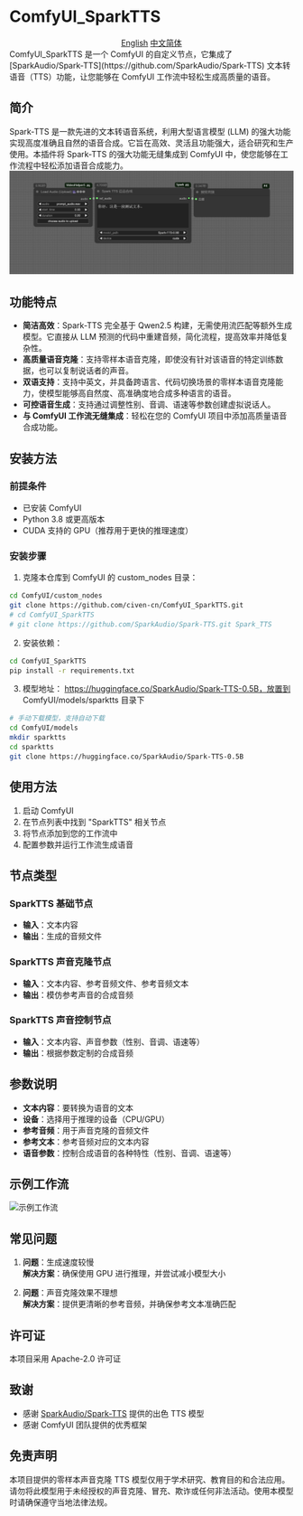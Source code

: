 # ComfyUI_SparkTTS
<div align="center">
<a href="./readme.md">English</a>
<a href="./readme.zh_cn.md">中文简体</a>
</div>
ComfyUI_SparkTTS 是一个 ComfyUI 的自定义节点，它集成了 [SparkAudio/Spark-TTS](https://github.com/SparkAudio/Spark-TTS) 文本转语音（TTS）功能，让您能够在 ComfyUI 工作流中轻松生成高质量的语音。

## 简介

Spark-TTS 是一款先进的文本转语音系统，利用大型语言模型 (LLM) 的强大功能实现高度准确且自然的语音合成。它旨在高效、灵活且功能强大，适合研究和生产使用。本插件将 Spark-TTS 的强大功能无缝集成到 ComfyUI 中，使您能够在工作流程中轻松添加语音合成能力。
![Example Workflow](./example_workflows/workflow.png)
## 功能特点

- **简洁高效**：Spark-TTS 完全基于 Qwen2.5 构建，无需使用流匹配等额外生成模型。它直接从 LLM 预测的代码中重建音频，简化流程，提高效率并降低复杂性。
- **高质量语音克隆**：支持零样本语音克隆，即使没有针对该语音的特定训练数据，也可以复制说话者的声音。
- **双语支持**：支持中英文，并具备跨语言、代码切换场景的零样本语音克隆能力，使模型能够高自然度、高准确度地合成多种语言的语音。
- **可控语音生成**：支持通过调整性别、音调、语速等参数创建虚拟说话人。
- **与 ComfyUI 工作流无缝集成**：轻松在您的 ComfyUI 项目中添加高质量语音合成功能。

## 安装方法

### 前提条件

- 已安装 ComfyUI
- Python 3.8 或更高版本
- CUDA 支持的 GPU（推荐用于更快的推理速度）

### 安装步骤

1. 克隆本仓库到 ComfyUI 的 custom_nodes 目录：

```bash
cd ComfyUI/custom_nodes
git clone https://github.com/civen-cn/ComfyUI_SparkTTS.git
# cd ComfyUI_SparkTTS
# git clone https://github.com/SparkAudio/Spark-TTS.git Spark_TTS
```

2. 安装依赖：

```bash
cd ComfyUI_SparkTTS
pip install -r requirements.txt
```

3. 模型地址：
https://huggingface.co/SparkAudio/Spark-TTS-0.5B，放置到 ComfyUI/models/sparktts 目录下
```bash
# 手动下载模型，支持自动下载
cd ComfyUI/models
mkdir sparktts
cd sparktts
git clone https://huggingface.co/SparkAudio/Spark-TTS-0.5B
```

## 使用方法

1. 启动 ComfyUI
2. 在节点列表中找到 "SparkTTS" 相关节点
3. 将节点添加到您的工作流中
4. 配置参数并运行工作流生成语音

## 节点类型

### SparkTTS 基础节点

- **输入**：文本内容
- **输出**：生成的音频文件

### SparkTTS 声音克隆节点

- **输入**：文本内容、参考音频文件、参考音频文本
- **输出**：模仿参考声音的合成音频

### SparkTTS 声音控制节点

- **输入**：文本内容、声音参数（性别、音调、语速等）
- **输出**：根据参数定制的合成音频

## 参数说明

- **文本内容**：要转换为语音的文本
- **设备**：选择用于推理的设备（CPU/GPU）
- **参考音频**：用于声音克隆的音频文件
- **参考文本**：参考音频对应的文本内容
- **语音参数**：控制合成语音的各种特性（性别、音调、语速等）

## 示例工作流

![示例工作流](./examples/example_workflow.png)

## 常见问题

1. **问题**：生成速度较慢  
   **解决方案**：确保使用 GPU 进行推理，并尝试减小模型大小

2. **问题**：声音克隆效果不理想  
   **解决方案**：提供更清晰的参考音频，并确保参考文本准确匹配

## 许可证

本项目采用 Apache-2.0 许可证

## 致谢

- 感谢 [SparkAudio/Spark-TTS](https://github.com/SparkAudio/Spark-TTS) 提供的出色 TTS 模型
- 感谢 ComfyUI 团队提供的优秀框架

## 免责声明

本项目提供的零样本声音克隆 TTS 模型仅用于学术研究、教育目的和合法应用。请勿将此模型用于未经授权的声音克隆、冒充、欺诈或任何非法活动。使用本模型时请确保遵守当地法律法规。
